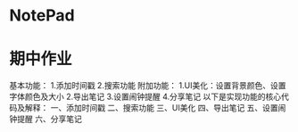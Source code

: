 # NotePad
# 期中作业
基本功能：
1.添加时间戳
2.搜索功能
附加功能：
1.UI美化：设置背景颜色、设置字体颜色及大小
2.导出笔记
3.设置闹钟提醒
4.分享笔记
以下是实现功能的核心代码及解释：
一、添加时间戳
二、搜索功能
三、UI美化
四、导出笔记
五、设置闹钟提醒
六、分享笔记

